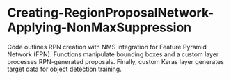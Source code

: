 # Creating-RegionProposalNetwork-Applying-NonMaxSuppression
Code outlines RPN creation with NMS integration for Feature Pyramid Network (FPN). Functions manipulate bounding boxes and a custom layer processes RPN-generated proposals. Finally, custom Keras layer generates target data for object detection training.
